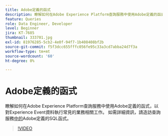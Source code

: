```yaml
---
title: Adobe定義的函式
description: 瞭解如何在Adobe Experience Platform查詢服務中使用Adobe定義的函式，以對Experience Event資料執行常見的業務相關工作。
feature: Queries
role: Data Engineer, Developer
level: Beginner
jira: KT-7685
thumbnail: 333701.jpg
exl-id: 81976285-5cb2-4e0f-94f7-1b408408bf2b
source-git-commit: f5f3dcc655fffc056fe95c33a3cd7abba24d7f3a
workflow-type: tm+mt
source-wordcount: '60'
ht-degree: 0%

---
```


# Adobe定義的函式

瞭解如何在Adobe Experience Platform查詢服務中使用Adobe定義的函式，以對Experience Event資料執行常見的業務相關工作。 如需詳細資訊，請造訪查詢服務[中的](https://experienceleague.adobe.com/zh-hant/docs/experience-platform/query/sql/adobe-defined-functions)Adobe定義的SQL函式。

>[!VIDEO](https://video.tv.adobe.com/v/333701?learn=on&enablevpops)
